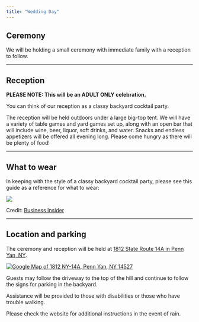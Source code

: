 ```yaml
---
title: "Wedding Day"
---
```


Ceremony
--------
We will be holding a small ceremony with immediate family with a reception to follow.

---

Reception
---------
**PLEASE NOTE: This will be an ADULT ONLY celebration.**

You can think of our reception as a classy backyard cocktail party.

The reception will be held outdoors under a large big-top tent. We will have a variety of table games and yard games set up, along with an open bar that will include wine, beer, liquor, soft drinks, and water. Snacks and endless appetizers will be offered all evening long. Please come hungry as there will be plenty of food!

---

What to wear
------------
In keeping with the style of a classy backyard cocktail party, please see this guide as a reference for what to wear:

<img src="https://static1.businessinsider.com/image/5751b32991058427008c69f5-1041/jpmorgandresscodeskitch.jpg" />
<p>Credit: <a href="https://www.businessinsider.com/jp-morgans-relaxed-dress-code-2016-6">Business Insider</a></p>

---

Location and parking
--------------------
The ceremony and reception will be held at [1812 State Route 14A in Penn Yan, NY](https://goo.gl/maps/TCFZvhy9Jyx).

<a href="https://www.google.com/maps/place/1812+NY-14A,+Penn+Yan,+NY+14527/"><img src="https://maps.googleapis.com/maps/api/staticmap?center=1812+NY-14A,+Penn+Yan,+NY+14527&zoom=14&scale=1&size=600x300&maptype=hybrid&format=png&visual_refresh=true&markers=size:mid%7Ccolor:0xff0000%7Clabel:%7C1812+NY-14A,+Penn+Yan,+NY+14527" alt="Google Map of 1812 NY-14A, Penn Yan, NY 14527"></a>

Guests may follow the driveway to the top of the hill and continue to follow the signs for parking in the backyard. 

Assistance will be provided to those with disabilities or those who have trouble walking.

Please check the website for additional instructions in the event of rain.
